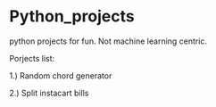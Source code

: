 # Python_projects
 python projects for fun. Not machine learning centric.

Porjects list:

1.) Random chord generator

2.) Split instacart bills

